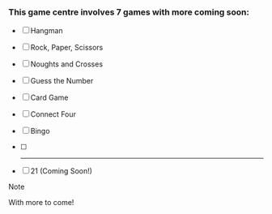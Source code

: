### This game centre involves 7 games with more coming soon:

- [ ] Hangman
- [ ] Rock, Paper, Scissors
- [ ] Noughts and Crosses
- [ ] Guess the Number
- [ ] Card Game
- [ ] Connect Four
- [ ] Bingo 
- [ ] --------------------
- [ ] 21 (Coming Soon!)


> [!note]
With more to come!

